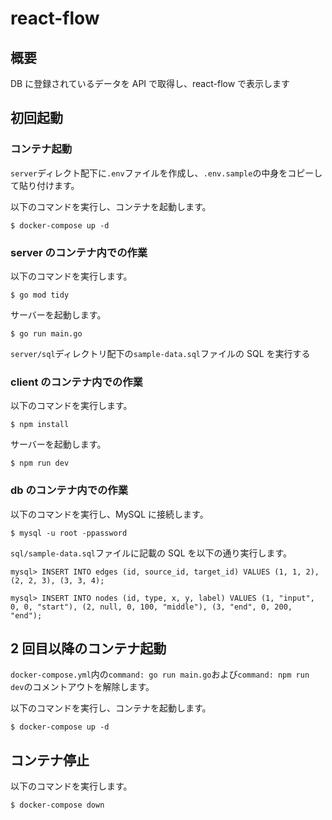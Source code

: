# react-flow

## 概要

DB に登録されているデータを API で取得し、react-flow で表示します

## 初回起動

### コンテナ起動

`server`ディレクト配下に`.env`ファイルを作成し、`.env.sample`の中身をコピーして貼り付けます。

以下のコマンドを実行し、コンテナを起動します。

```
$ docker-compose up -d
```

### server のコンテナ内での作業

以下のコマンドを実行します。

```
$ go mod tidy
```

サーバーを起動します。

```
$ go run main.go
```

`server/sql`ディレクトリ配下の`sample-data.sql`ファイルの SQL を実行する

### client のコンテナ内での作業

以下のコマンドを実行します。

```
$ npm install
```

サーバーを起動します。

```
$ npm run dev
```

### db のコンテナ内での作業

以下のコマンドを実行し、MySQL に接続します。

```
$ mysql -u root -ppassword
```

`sql/sample-data.sql`ファイルに記載の SQL を以下の通り実行します。

```
mysql> INSERT INTO edges (id, source_id, target_id) VALUES (1, 1, 2), (2, 2, 3), (3, 3, 4);
```

```
mysql> INSERT INTO nodes (id, type, x, y, label) VALUES (1, "input", 0, 0, "start"), (2, null, 0, 100, "middle"), (3, "end", 0, 200, "end");
```

## 2 回目以降のコンテナ起動

`docker-compose.yml`内の`command: go run main.go`および`command: npm run dev`のコメントアウトを解除します。

以下のコマンドを実行し、コンテナを起動します。

```
$ docker-compose up -d
```

## コンテナ停止

以下のコマンドを実行します。

```
$ docker-compose down
```
